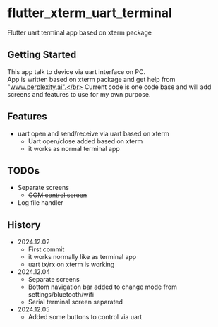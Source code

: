 # flutter_xterm_uart_terminal

Flutter uart terminal app based on xterm package

## Getting Started

This app talk to device via uart interface on PC.</br>
App is written based on xterm package and get help from "www.perplexity.ai".</br>
Current code is one code base and will add screens and features to use for my own purpose.</br>

## Features

- uart open and send/receive via uart based on xterm
  - Uart open/close added based on xterm
  - it works as normal terminal app

## TODOs

- Separate screens
  - ~~COM control screen~~
- Log file handler

## History

- 2024.12.02
  - First commit
  - it works normally like as terminal app
  - uart tx/rx on xterm is working
- 2024.12.04
  - Separate screens
  - Bottom navigation bar added to change mode from settings/bluetooth/wifi
  - Serial terminal screen separated
- 2024.12.05
  - Added some buttons to control via uart

